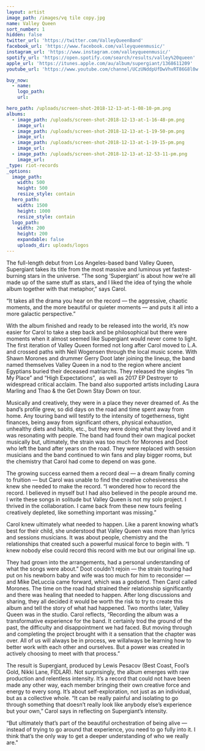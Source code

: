 ```yaml
---
layout: artist
image_path: /images/vq tile copy.jpg
name: Valley Queen
sort_number: 1
hidden: false
twitter_url: 'https://twitter.com/ValleyQueenBand'
facebook_url: 'https://www.facebook.com/valleyqueenmusic/'
instagram_url: 'https://www.instagram.com/valleyqueenmusic/'
spotify_url: 'https://open.spotify.com/search/results/valley%20queen'
apple_url: 'https://itunes.apple.com/au/album/supergiant/1368611209'
youtube_url: 'https://www.youtube.com/channel/UCzUNddpUfDwVhvRT86G8l0w'

buy_now:
  - name: 
    logo_path: 
    url: 

hero_path: /uploads/screen-shot-2018-12-13-at-1-08-10-pm.png
albums:
  - image_path: /uploads/screen-shot-2018-12-13-at-1-16-48-pm.png
    image_url:
  - image_path: /uploads/screen-shot-2018-12-13-at-1-19-50-pm.png
    image_url:
  - image_path: /uploads/screen-shot-2018-12-13-at-1-19-15-pm.png
    image_url:
  - image_path: /uploads/screen-shot-2018-12-13-at-12-53-11-pm.png
    image_url:
_type: riot-records
_options:
  image_path:
    width: 500
    height: 500
    resize_style: contain
  hero_path:
    width: 1500
    height: 1000
    resize_style: contain
  logo_path:
    width: 200
    height: 200
    expandable: false
    uploads_dir: uploads/logos
---
```


The full-length debut from Los Angeles-based band Valley Queen, Supergiant takes its title from the most massive and luminous yet fastest-burning stars in the universe. “The song ‘Supergiant’ is about how we’re all made up of the same stuff as stars, and I liked the idea of tying the whole album together with that metaphor,” says Carol.

“It takes all the drama you hear on the record — the aggressive, chaotic moments, and the more beautiful or quieter moments — and puts it all into a more galactic perspective.”

With the album finished and ready to be released into the world, it’s now easier for Carol to take a step back and be philosophical but there were moments when it almost seemed like Supergiant would never come to light. The first iteration of Valley Queen formed not long after Carol moved to L.A. and crossed paths with Neil Wogensen through the local music scene. With Shawn Morones and drummer Gerry Doot later joining the lineup, the band named themselves Valley Queen in a nod to the region where ancient Egyptians buried their deceased matriarchs. They released the singles “In My Place” and “High Expectations”,  as well as 2017 EP Destroyer to widespread critical acclaim. The band also supported artists including Laura Marling and Thao & the Get Down Stay Down on tour.

Musically and creatively, they were in a place they never dreamed of. As the band’s profile grew, so did days on the road and time spent away from home. Any touring band will testify to the intensity of togetherness, tight finances, being away from significant others, physical exhaustion, unhealthy diets and habits, etc., but they were doing what they loved and it was resonating with people. The band had found their own magical pocket musically but, ultimately, the strain was too much for Morones and Doot who left the band after years on the road. They were replaced with session musicians and the band continued to win fans and play bigger rooms, but the chemistry that Carol had come to depend on was gone.

The growing success earned them a record deal — a dream finally coming to fruition — but Carol was unable to find the creative cohesiveness she knew she needed to make the record. “I wondered how to record the record. I believed in myself but I had also believed in the people around me. I write these songs in solitude but Valley Queen is not my solo project. I thrived in the collaboration. I came back from these new tours feeling creatively depleted, like something important was missing.”

Carol knew ultimately what needed to happen. Like a parent knowing what’s best for their child, she understood that Valley Queen was more than lyrics and sessions musicians. It was about people, chemistry and the relationships that created such a powerful musical force to begin with. “I knew nobody else could record this record with me but our original line up.

They had grown into the arrangements, had a personal understanding of what the songs were about.” Doot couldn't rejoin — the strain touring had put on his newborn baby and wife was too much for him to reconsider — and Mike DeLuccia came forward, which was a godsend. Then Carol called Morones. The time on the road had strained their relationship significantly and there was healing that needed to happen. After long discussions and sharing, they all decided it would be worth the risk to try to create this album and tell the story of what had happened. Two months later, Valley Queen was in the studio. Carol reflects, “Recording the album was a transformative experience for the band. It certainly trod the ground of the past, the difficulty and disappointment we had faced. But moving through and completing the project brought with it a sensation that the chapter was over. All of us will always be in process, we willalways be learning how to better work with each other and ourselves. But a power was created in actively choosing to meet with that process.”

The result is Supergiant, produced by Lewis Pesacov (Best Coast, Fool’s Gold, Nikki Lane, FIDLAR). Not surprisingly, the album emerges with raw production and relentless intensity. It’s a record that could not have been made any other way, each member bringing their own creative force and energy to every song. It’s about self-exploration, not just as an individual, but as a collective whole. “It can be really painful and isolating to go through something that doesn’t really look like anybody else’s experience but your own,” Carol says in reflecting on Supergiant’s intensity.

“But ultimately that’s part of the beautiful orchestration of being alive — instead of trying to go around that experience, you need to go fully into it. I think that’s the only way to get a deeper understanding of who we really are."